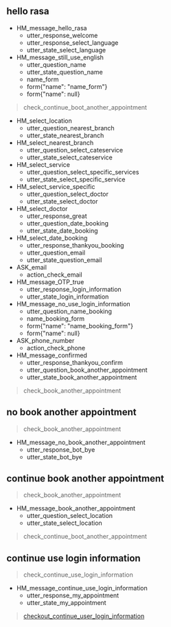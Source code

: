 ## hello rasa
* HM_message_hello_rasa
  - utter_response_welcome 
  - utter_response_select_language
  - utter_state_select_language
* HM_message_still_use_english
  - utter_question_name
  - utter_state_question_name
  - name_form
  - form{"name": "name_form"}
  - form{"name": null} 
> check_continue_boot_another_appointment
* HM_select_location
  - utter_question_nearest_branch
  - utter_state_nearest_branch
* HM_select_nearest_branch
  - utter_question_select_cateservice
  - utter_state_select_cateservice
* HM_select_service 
  - utter_question_select_specific_services
  - utter_state_select_specific_service
* HM_select_service_specific
  - utter_question_select_doctor
  - utter_state_select_doctor
* HM_select_doctor
  - utter_response_great
  - utter_question_date_booking
  - utter_state_date_booking
* HM_select_date_booking
  - utter_response_thankyou_booking
  - utter_question_email
  - utter_state_question_email
* ASK_email
  - action_check_email
* HM_message_OTP_true
  - utter_response_login_information
  - utter_state_login_information
* HM_message_no_use_login_information
  - utter_question_name_booking
  - name_booking_form
  - form{"name": "name_booking_form"}
  - form{"name": null} 
* ASK_phone_number
  - action_check_phone
* HM_message_confirmed
  - utter_response_thankyou_confirm
  - utter_question_book_another_appointment 
  - utter_state_book_another_appointment
> check_book_another_appointment


## no book another appointment
> check_book_another_appointment
* HM_message_no_book_another_appointment
  - utter_response_bot_bye
  - utter_state_bot_bye

## continue book another appointment
> check_book_another_appointment
* HM_message_book_another_appointment
  - utter_question_select_location
  - utter_state_select_location
> check_continue_boot_another_appointment

## continue use login information
> check_continue_use_login_information
* HM_message_continue_use_login_information
  - utter_response_my_appointment
  - utter_state_my_appointment
> [checkout_continue_user_login_information](checkout_continue_user_login_information)
